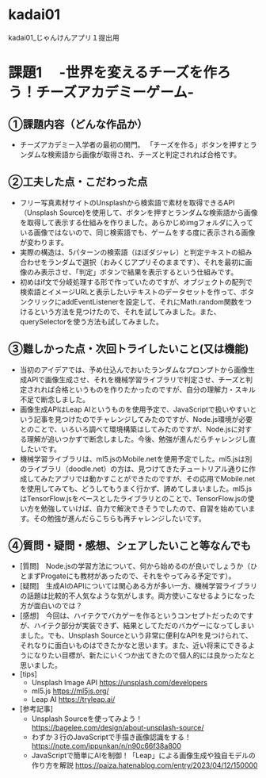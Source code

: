 # kadai01
kadai01_じゃんけんアプリ１提出用

# 課題1　 -世界を変えるチーズを作ろう！チーズアカデミーゲーム-

## ①課題内容（どんな作品か）
- チーズアカデミー入学者の最初の関門。
「チーズを作る」ボタンを押すとランダムな検索語から画像が取得され、チーズと判定されれば合格です。

## ②工夫した点・こだわった点
- フリー写真素材サイトのUnsplashから検索語で素材を取得できるAPI（Unsplash Source)を使用して、ボタンを押すとランダムな検索語から画像を取得して表示する仕組みを作りました。あらかじめimgフォルダに入っている画像ではないので、同じ検索語でも、ゲームをする度に表示される画像が変わります。
- 実際の構造は、5パターンの検索語（ほぼダジャレ）と判定テキストの組み合わせをランダムで選択（おみくじアプリそのままです）、それを最初に画像のみ表示させ、「判定」ボタンで結果を表示するという仕組みです。
- 初めはif文で分岐処理する形で作っていたのですが、オブジェクトの配列で検索語とイメージURLと表示したいテキストのデータセットを作って、ボタンクリックにaddEventListenerを設定して、それにMath.random関数をつけるという方法を見つけたので、それを試してみました。また、querySelectorを使う方法も試してみました。

## ③難しかった点・次回トライしたいこと(又は機能)
- 当初のアイデアでは、予め仕込んでおいたランダムなプロンプトから画像生成APIで画像生成させ、それを機械学習ライブラリで判定させ、チーズと判定されれば合格というものを作りたかったのですが、自分の理解力・スキル不足で断念しました。
- 画像生成APIはLeap AIというものを使用予定で、JavaScriptで扱いやすいという記事を見つけたのでチャレンジしてみたのですが、Node.js環境が必要とのことで、いろいろ調べて環境構築はしてみたのですが、Node.jsに対する理解が追いつかずで断念しました。今後、勉強が進んだらチャレンジし直したいです。
- 機械学習ライブラリは、ml5.jsのMobile.netを使用予定でした。ml5.jsは別のライブラリ（doodle.net）の方は、見つけてきたチュートリアル通りに作成してみたアプリでは動かすことができたのですが、その応用でMobile.netを使用してみても、どうしてもうまく行かず、諦めてしまいました。ml5.jsはTensorFlow.jsをベースとしたライブラリとのことで、TensorFlow.jsの使い方を勉強していけば、自力で解決できそうでしたので、自習を始めています。その勉強が進んだらこちらも再チャレンジしたいです。

## ④質問・疑問・感想、シェアしたいこと等なんでも
- [質問]　Node.jsの学習方法について、何から始めるのが良いでしょうか（ひとまずProgateにも教材があったので、それをやってみる予定です）。
- [疑問]　生成AIのAPIについては関心ある方が多い一方、機械学習ライブラリの話題は比較的不人気なような気がします。両方使いこなせるようになった方が面白いのでは？
- [感想]　今回は、ハイテクでバカゲーを作るというコンセプトだったのですが、ハイテク部分が実装できず、結果としてただのバカゲーになってしまいました。でも、Unsplash Sourceという非常に便利なAPIを見つけられて、それなりに面白いものはできたかなと思います。また、近い将来にできるようになりたい目標が、新たにいくつか出てきたので個人的には良かったなと思いました。
- [tips]
  - Unsplash Image API   https://unsplash.com/developers
  - ml5.js  https://ml5js.org/
  - Leap AI  https://tryleap.ai/
- [参考記事]
  - Unsplash Sourceを使ってみよう！ https://bagelee.com/design/about-unsplash-source/
  - わずか３行のJavaScriptで手描き画像認識をする！ https://note.com/ippunkan/n/n90c66f38a800
  - JavaScriptで簡単にAIを制御！「Leap」による画像生成や独自モデルの作り方を解説 https://paiza.hatenablog.com/entry/2023/04/12/150000
